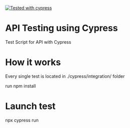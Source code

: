 <a href="https://github.com/cypress-io/cypress">
   <img alt="Tested with cypress" src="https://img.shields.io/badge/cypress-dashboard-brightgreen.svg">
</a>

# API Testing using Cypress

Test Script for API with Cypress

# How it works

Every single test is located in ./cypress/integration/ folder

run npm install

# Launch test

npx cypress run
